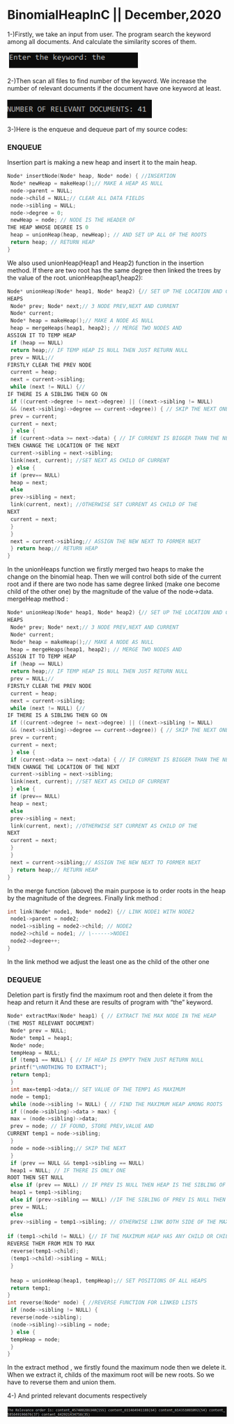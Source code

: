 # BinomialHeapInC || December,2020

1-)Firstly, we take an input from user. The program search the keyword among all documents. And 
calculate the similarity scores of them.

![](/screenshots/1.png)

2-)Then scan all files to find number of the keyword. We increase the number of relevant documents 
if the document have one keyword at least.

![](/screenshots/2.png)

3-)Here is the enqueue and dequeue part of my source codes:

### ENQUEUE

Insertion part is making a new heap and insert it to the main heap.

```C
Node* insertNode(Node* heap, Node* node) { //INSERTION
 Node* newHeap = makeHeap();// MAKE A HEAP AS NULL
 node->parent = NULL;
 node->child = NULL;// CLEAR ALL DATA FIELDS
 node->sibling = NULL;
 node->degree = 0;
 newHeap = node; // NODE IS THE HEADER OF 
THE HEAP WHOSE DEGREE IS 0
 heap = unionHeap(heap, newHeap); // AND SET UP ALL OF THE ROOTS
 return heap; // RETURN HEAP
}

```

We also used unionHeap(Heap1 and Heap2) function in the insertion method. If there are two root 
has the same degree then linked the trees by the value of the root. unionHeap(heap1,heap2):

```C
Node* unionHeap(Node* heap1, Node* heap2) {// SET UP THE LOCATION AND CONTENT OF THE 
HEAPS
 Node* prev; Node* next;// 3 NODE PREV,NEXT AND CURRENT
 Node* current;
 Node* heap = makeHeap();// MAKE A NODE AS NULL
 heap = mergeHeaps(heap1, heap2); // MERGE TWO NODES AND 
ASSIGN IT TO TEMP HEAP
 if (heap == NULL)
 return heap;// IF TEMP HEAP IS NULL THEN JUST RETURN NULL
 prev = NULL;// 
FIRSTLY CLEAR THE PREV NODE
 current = heap;
 next = current->sibling;
 while (next != NULL) {//
IF THERE IS A SIBLING THEN GO ON
 if ((current->degree != next->degree) || ((next->sibling != NULL)
 && (next->sibling)->degree == current->degree)) { // SKIP THE NEXT ONE 
 prev = current;
 current = next;
 } else {
 if (current->data >= next->data) { // IF CURRENT IS BIGGER THAN THE NEXT 
THEN CHANGE THE LOCATION OF THE NEXT 
 current->sibling = next->sibling;
 link(next, current); //SET NEXT AS CHILD OF CURRENT
 } else {
 if (prev== NULL)
 heap = next;
 else
 prev->sibling = next;
 link(current, next); //OTHERWISE SET CURRENT AS CHILD OF THE 
NEXT
 current = next;
 }
 }
 next = current->sibling;// ASSIGN THE NEW NEXT TO FORMER NEXT
 } return heap;// RETURN HEAP 
}

```

In the unionHeaps function we firstly merged two heaps to make the change on the binomial heap. 
Then we will control both side of the current root and if there are two node has same degree linked 
(make one become child of the other one) by the magnitude of the value of the node->data. 
mergeHeap method :

```C
Node* unionHeap(Node* heap1, Node* heap2) {// SET UP THE LOCATION AND CONTENT OF THE 
HEAPS
 Node* prev; Node* next;// 3 NODE PREV,NEXT AND CURRENT
 Node* current;
 Node* heap = makeHeap();// MAKE A NODE AS NULL
 heap = mergeHeaps(heap1, heap2); // MERGE TWO NODES AND 
ASSIGN IT TO TEMP HEAP
 if (heap == NULL)
 return heap;// IF TEMP HEAP IS NULL THEN JUST RETURN NULL
 prev = NULL;// 
FIRSTLY CLEAR THE PREV NODE
 current = heap;
 next = current->sibling;
 while (next != NULL) {//
IF THERE IS A SIBLING THEN GO ON
 if ((current->degree != next->degree) || ((next->sibling != NULL)
 && (next->sibling)->degree == current->degree)) { // SKIP THE NEXT ONE 
 prev = current;
 current = next;
 } else {
 if (current->data >= next->data) { // IF CURRENT IS BIGGER THAN THE NEXT 
THEN CHANGE THE LOCATION OF THE NEXT 
 current->sibling = next->sibling;
 link(next, current); //SET NEXT AS CHILD OF CURRENT
 } else {
 if (prev== NULL)
 heap = next;
 else
 prev->sibling = next;
 link(current, next); //OTHERWISE SET CURRENT AS CHILD OF THE 
NEXT
 current = next;
 }
 }
 next = current->sibling;// ASSIGN THE NEW NEXT TO FORMER NEXT
 } return heap;// RETURN HEAP 
}

```

In the merge function (above) the main purpose is to order roots in the heap by the magnitude of the 
degrees. Finally link method :

```C
int link(Node* node1, Node* node2) {// LINK NODE1 WITH NODE2
 node1->parent = node2;
 node1->sibling = node2->child; // NODE2
 node2->child = node1; // \------>NODE1
 node2->degree++;
}

```

In the link method we adjust the least one as the child of the other one

### DEQUEUE

Deletion part is firstly find the maximum root and then delete it from the heap and return it
And these are results of program with “the” keyword.

```C
Node* extractMax(Node* heap1) { // EXTRACT THE MAX NODE IN THE HEAP
(THE MOST RELEVANT DOCUMENT)
 Node* prev = NULL;
 Node* temp1 = heap1;
 Node* node;
 tempHeap = NULL;
 if (temp1 == NULL) { // IF HEAP IS EMPTY THEN JUST RETURN NULL
 printf("\nNOTHING TO EXTRACT");
 return temp1;
 }
 int max=temp1->data;// SET VALUE OF THE TEMP1 AS MAXIMUM
 node = temp1;
 while (node->sibling != NULL) { // FIND THE MAXIMUM HEAP AMONG ROOTS
 if ((node->sibling)->data > max) {
 max = (node->sibling)->data;
 prev = node; // IF FOUND, STORE PREV,VALUE AND 
CURRENT temp1 = node->sibling;
 }
 node = node->sibling;// SKIP THE NEXT
 }
 if (prev == NULL && temp1->sibling == NULL)
 heap1 = NULL; // IF THERE IS ONLY ONE 
ROOT THEN SET NULL
 else if (prev == NULL) // IF PREV IS NULL THEN HEAP IS THE SIBLING OF TEMP1
 heap1 = temp1->sibling;
 else if (prev->sibling == NULL) //IF THE SIBLING OF PREV IS NULL THEN PREV IS NULL
 prev = NULL;
 else
 prev->sibling = temp1->sibling; // OTHERWISE LINK BOTH SIDE OF THE MAXIMUM HEAP
 
if (temp1->child != NULL) {// IF THE MAXIMUM HEAP HAS ANY CHILD OR CHILDREN THEN 
REVERSE THEM FROM MIN TO MAX
 reverse(temp1->child);
 (temp1->child)->sibling = NULL;
 }
 
 heap = unionHeap(heap1, tempHeap);// SET POSITIONS OF ALL HEAPS
 return temp1;
}
int reverse(Node* node) { //REVERSE FUNCTION FOR LINKED LISTS
 if (node->sibling != NULL) {
 reverse(node->sibling);
 (node->sibling)->sibling = node;
 } else {
 tempHeap = node;
 }
}


```

In the extract method , we firstly found the maximum node then we delete it. When we extract it, 
childs of the maximum root will be new roots. So we have to reverse them and union them.

4-) And printed relevant documents respectively

![](/screenshots/3.png)

